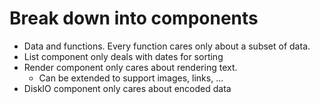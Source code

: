 # Break down into components

- Data and functions. Every function cares only about a subset of data.
- List component only deals with dates for sorting
- Render component only cares about rendering text.
    - Can be extended to support images, links, ...
- DiskIO component only cares about encoded data
